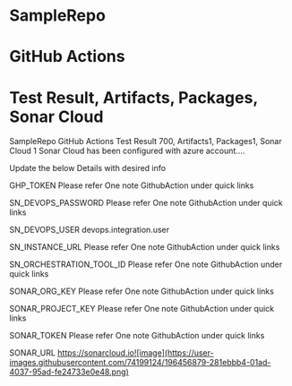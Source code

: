 # SampleRepo

# GitHub Actions
# Test Result, Artifacts, Packages, Sonar Cloud
SampleRepo
GitHub Actions
Test Result 700, Artifacts1, Packages1, Sonar Cloud 1
Sonar Cloud has been configured with azure account....

Update the below Details with desired info

GHP_TOKEN Please refer One note GithubAction under quick links

SN_DEVOPS_PASSWORD Please refer One note GithubAction under quick links

SN_DEVOPS_USER devops.integration.user

SN_INSTANCE_URL Please refer One note GithubAction under quick links

SN_ORCHESTRATION_TOOL_ID
Please refer One note GithubAction under quick links

SONAR_ORG_KEY
Please refer One note GithubAction under quick links

SONAR_PROJECT_KEY Please refer One note GithubAction under quick links

SONAR_TOKEN Please refer One note GithubAction under quick links

SONAR_URL
https://sonarcloud.io![image](https://user-images.githubusercontent.com/74199124/196456879-281ebbb4-01ad-4037-95ad-fe24733e0e48.png)
